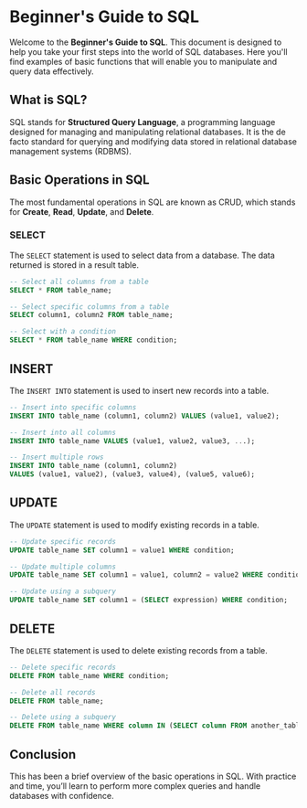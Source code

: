 # Beginner's Guide to SQL

Welcome to the **Beginner's Guide to SQL**. This document is designed to help you take your first steps into the world of SQL databases. Here you'll find examples of basic functions that will enable you to manipulate and query data effectively.

## What is SQL?

SQL stands for **Structured Query Language**, a programming language designed for managing and manipulating relational databases. It is the de facto standard for querying and modifying data stored in relational database management systems (RDBMS).

## Basic Operations in SQL

The most fundamental operations in SQL are known as CRUD, which stands for **Create**, **Read**, **Update**, and **Delete**.

### SELECT

The `SELECT` statement is used to select data from a database. The data returned is stored in a result table.

```sql
-- Select all columns from a table
SELECT * FROM table_name;

-- Select specific columns from a table
SELECT column1, column2 FROM table_name;

-- Select with a condition
SELECT * FROM table_name WHERE condition;
```

## INSERT
The `INSERT INTO` statement is used to insert new records into a table.

```sql
-- Insert into specific columns
INSERT INTO table_name (column1, column2) VALUES (value1, value2);

-- Insert into all columns
INSERT INTO table_name VALUES (value1, value2, value3, ...);

-- Insert multiple rows
INSERT INTO table_name (column1, column2)
VALUES (value1, value2), (value3, value4), (value5, value6);

```

## UPDATE
The `UPDATE` statement is used to modify existing records in a table.
```sql
-- Update specific records
UPDATE table_name SET column1 = value1 WHERE condition;

-- Update multiple columns
UPDATE table_name SET column1 = value1, column2 = value2 WHERE condition;

-- Update using a subquery
UPDATE table_name SET column1 = (SELECT expression) WHERE condition;
```
## DELETE
The `DELETE` statement is used to delete existing records from a table.
```sql
-- Delete specific records
DELETE FROM table_name WHERE condition;

-- Delete all records
DELETE FROM table_name;

-- Delete using a subquery
DELETE FROM table_name WHERE column IN (SELECT column FROM another_table WHERE condition);

```
## Conclusion
This has been a brief overview of the basic operations in SQL. With practice and time, you’ll learn to perform more complex queries and handle databases with confidence.

